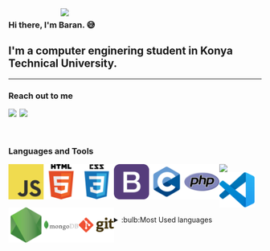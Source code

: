 <img width=400px align="right" src="https://media.giphy.com/media/SWoSkN6DxTszqIKEqv/giphy.gif">


### Hi there, I'm Baran. :sweat_smile:

## I'm a computer enginering student in Konya Technical University.
<hr>

### Reach out to me

[<img width="22" src="https://unpkg.com/simple-icons@v6/icons/instagram.svg" align="left" />][instagram]
[<img width="22" src="https://unpkg.com/simple-icons@v6/icons/linkedin.svg" align="left" />][linkedin]

[instagram]:https://z-p15.www.instagram.com/baranmengck/
[linkedin]: https://www.linkedin.com/in/baran-mengucek-119852233/

<br> <br> <br> 

### Languages and Tools
<img src="https://raw.githubusercontent.com/github/explore/80688e429a7d4ef2fca1e82350fe8e3517d3494d/topics/javascript/javascript.png" width=70px align="left">
<img src="https://raw.githubusercontent.com/github/explore/80688e429a7d4ef2fca1e82350fe8e3517d3494d/topics/html/html.png" width=70px align="left">
<img src="https://raw.githubusercontent.com/github/explore/80688e429a7d4ef2fca1e82350fe8e3517d3494d/topics/css/css.png" width=70px align="left">
<img src="https://raw.githubusercontent.com/github/explore/80688e429a7d4ef2fca1e82350fe8e3517d3494d/topics/bootstrap/bootstrap.png" width=70px align="left">
<img src="https://raw.githubusercontent.com/github/explore/f3e22f0dca2be955676bc70d6214b95b13354ee8/topics/c/c.png" width=70px align="left">
<img src="https://raw.githubusercontent.com/github/explore/f3e22f0dca2be955676bc70d6214b95b13354ee8/topics/php/php.png" width=70px align="left">
<img src="https://raw.githubusercontent.com/github/explore/f3e22f0dca2be955676bc70d6214b95b13354ee8/topics/mssql/mssql.png" width=70px align="left">
<img src="https://raw.githubusercontent.com/github/explore/bbd48b997e8d0bef63f676eca4da5e1f76487b56/topics/visual-studio-code/visual-studio-code.png" width=70px align="left">
<img src="https://raw.githubusercontent.com/github/explore/80688e429a7d4ef2fca1e82350fe8e3517d3494d/topics/nodejs/nodejs.png" width=70px align="left">
<img src="https://raw.githubusercontent.com/github/explore/80688e429a7d4ef2fca1e82350fe8e3517d3494d/topics/mongodb/mongodb.png" width=70px align="left">
<img src="https://raw.githubusercontent.com/github/explore/bbd48b997e8d0bef63f676eca4da5e1f76487b56/topics/git/git.png" width=70px align="left">
<br /><br /><br /><br /><br /><br />

<details>
<summary> :bulb:Most Used languages</summary>
  <br /><br />
  <img src="https://github-readme-stats.vercel.app/api/top-langs/?username=mengucekbaran&layout=compact">

</details>
